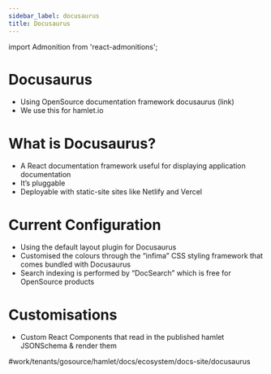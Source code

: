 ```yaml
---
sidebar_label: docusaurus
title: Docusaurus
---
```

import Admonition from 'react-admonitions';

# Docusaurus
* Using OpenSource documentation framework docusaurus (link)
* We use this for hamlet.io

# What is Docusaurus?
* A React documentation framework useful for displaying application documentation
* It’s pluggable
* Deployable with static-site sites like Netlify and Vercel

# Current Configuration
* Using the default layout plugin for Docusaurus
* Customised the colours through the “infima” CSS styling framework that comes bundled with Docusaurus
* Search indexing is performed by “DocSearch” which is free for OpenSource products 

# Customisations
* Custom React Components that read in the published hamlet JSONSchema & render them

#work/tenants/gosource/hamlet/docs/ecosystem/docs-site/docusaurus